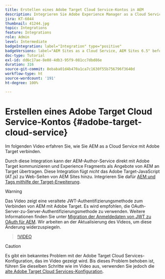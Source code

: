 ```yaml
---
title: Erstellen eines Adobe Target Cloud Service-Kontos in AEM
description: Integrieren Sie Adobe Experience Manager as a Cloud Service mit Adobe Target mithilfe der Cloud Service- und Adobe IMS-Authentifizierung.
jira: KT-6044
thumbnail: 41244.jpg
topic: Integrations
feature: Integrations
role: Admin
level: Intermediate
badgeIntegration: label="Integration" type="positive"
badgeVersions: label="AEM Sites as a Cloud Service, AEM Sites 6.5" before-title="false"
doc-type: Tutorial
exl-id: dd6c17ae-8e08-4db3-95f9-081cc7dbd86e
duration: 316
source-git-commit: 8ebaba01d4b470a1ca7c1630f55b756796f3640d
workflow-type: ht
source-wordcount: '191'
ht-degree: 100%

---
```


# Erstellen eines Adobe Target Cloud Service-Kontos {#adobe-target-cloud-service}

Im folgenden Video erfahren Sie, wie Sie AEM as a Cloud Service mit Adobe Target verbinden.

Durch diese Integration kann der AEM-Author-Service direkt mit Adobe Target kommunizieren und Experience Fragments als Angebote von AEM an Target übertragen. Diese Integration fügt *nicht* das Adobe Target-JavaScript (AT.js) zu Web-Seiten von AEM Sites hinzu. Integrieren Sie dafür [AEM und Tags mithilfe der Target-Erweiterung](../experience-platform/data-collection/tags/connect-aem-tag-property-using-ims.md).

>[!WARNING]
>
>Das Video zeigt eine veraltete JWT-Authentifizierungsmethode zum Verbinden von AEM mit Adobe Target. Es wird empfohlen, die OAuth-Server-zu-Server-Authentifizierungsmethode zu verwenden. Weitere Informationen finden Sie unter [Migration der Anmeldedaten von JWT zu OAuth für AEM](https://experienceleague.adobe.com/de/docs/experience-manager-learn/foundation/authentication/jwt-to-oauth-migration). Wir arbeiten an der Aktualisierung des Videos, um diese Änderung widerzuspiegeln.


>[!VIDEO](https://video.tv.adobe.com/v/41244?quality=12&learn=on)

>[!CAUTION]
>
>Es gibt ein bekanntes Problem mit der Adobe Target Cloud Services-Konfiguration, das im Video gezeigt wird. Bis dieses Problem behoben ist, führen Sie dieselben Schritte wie im Video aus, verwenden Sie jedoch die [alte Adobe Target Cloud Services-Konfiguration](https://experienceleague.adobe.com/docs/experience-manager-learn/aem-target-tutorial/aem-target-implementation/using-aem-cloud-services.html?lang=de).
